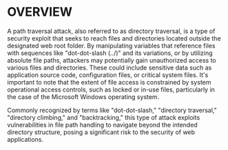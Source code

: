 # OVERVIEW  
A path traversal attack, also referred to as directory traversal, is a type of security exploit that seeks to reach files and directories located outside the designated web root folder. By manipulating variables that reference files with sequences like "dot-dot-slash (../)" and its variations, or by utilizing absolute file paths, attackers may potentially gain unauthorized access to various files and directories. These could include sensitive data such as application source code, configuration files, or critical system files. It's important to note that the extent of file access is constrained by system operational access controls, such as locked or in-use files, particularly in the case of the Microsoft Windows operating system.

Commonly recognized by terms like "dot-dot-slash," "directory traversal," "directory climbing," and "backtracking," this type of attack exploits vulnerabilities in file path handling to navigate beyond the intended directory structure, posing a significant risk to the security of web applications.

